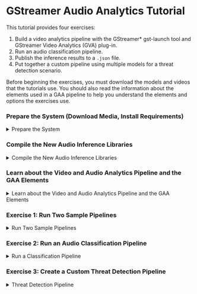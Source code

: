 # GStreamer Audio Analytics Tutorial

This tutorial provides four exercises:

1. Build a video analytics pipeline with the GStreamer* gst-launch tool and GStreamer Video Analytics (GVA) plug-in. 
2. Run an audio classification pipeline. 
3. Publish the inference results to a `.json` file.
3. Put together a custom pipeline using multiple models for a threat detection scenario. 

Before beginning the exercises, you must download the models and videos that the tutorials use. You should also read the information about the elements used in a GAA pipeline to help you understand the elements and options the exercises use.

### Prepare the System (Download Media, Install Requirements)

<details>
	<summary>Prepare the System</summary>
<br>

NOTE: The recommended way to install DL Streamer is usually through OpenVINO.  DL Streamer is included with OpenVINO 2020.r2 and newer.  If you have not installed OpenVINO, refer to the [DL Streamer Install Guide](Install_Guide.md).  For these exercises, the DL Streamer components will be deleted from the OpenVINO install, and the newer github code will be used so that we may use the audio featurees.

#### Setup DL Streamer with Audio Components

Install DL Streamer with Audio Support	

```sh
cd ~
```
```sh
mkdir gva && cd gva
```
```sh
git clone https://github.com/opencv/gst-video-analytics.git
```
Using the preview/audio-detect branch is required because the changes haven't been merged to master yet.

```sh
cd ~/gva/gst-video-analytics
```

```sh
git checkout preview/audio-detect
```

The DL Streamer Audio directory is now located at:
~/gva/gst-video-analytics/samples/gst_launch/audio_detect/


Now we'll do some additional setup for the samples in this repository.

```sh
cd ~/gva/gst-video-analytics/scripts
```
```sh
sudo ./install_dependencies.sh
```

```sh
cd ~/gva/gst-video-analytics/samples/gst_launch/audio_detect/
```

The OpenVINO environment must be active to use the model download script.
```sh
source /opt/intel/openvino/bin/setupvars.sh 
```

```sh
sudo -EH ./download_audio_models.sh 
```


### Install Requirements
```sh
sudo apt update && sudo apt install -y --no-install-recommends \
	wget cpio cmake lsb-release mesa-utils gdb mc ocl-icd-libopencl1 clinfo vainfo
```

### Get the Audio Files for the Examples<a name="acquire-data-and-sources"></a>

The DL Streamer plug-in uses the OpenVINO Deep Learning [Inference Engine](https://software.intel.com/en-us/articles/OpenVINO-InferEngine) to perform inference. As input, the Inference Engine accepts CNN models that are converted to the Intermediate Representation (IR) format through the OpenVINO toolkit [Model Optimizer](https://docs.openvinotoolkit.org/latest/_docs_MO_DG_Deep_Learning_Model_Optimizer_DevGuide.html). 

You can either train your own CNN models and convert them to the IR format or use free models from the [OpenVINO Model Zoo](https://github.com/opencv/open_model_zoo) that are already in the IR format. A tool named [Model Downloader](https://docs.openvinotoolkit.org/2020.1/_tools_downloader_README.html) gives you a way to easily download models from the Model Zoo. 

The steps below use a quick way to get everything you need to use the sample applications. For instructions to use your own models, download models from the Model Zoo and use the Model Downloader, see LINK TO OPENVINO CONTENT. 

Remember to source your environment:
   ```sh
   source /opt/intel/openvino/bin/setupvars.sh
   source ~/gva/gst-video-analytics/scripts/setup_env.sh
   ```

1. Create directories for the models and videos. The following is an example. If you use a different structure, remember to change the path in the instructions to match your location:
   ```sh
   mkdir -p ~/gva/models
   mkdir -p ~/gva/media
   ```

2.	Set the path to store the models we download.
    ```sh	
    export MODELS_PATH=~/gva/models
    ```
   
3. Download the model:

This is a proprietary model developed at Intel to categorize ambient noise, such as barking, footsteps, etc.

```sh
cd ~/gva/models
```
	
```sh
wget https://download.01.org/opencv/models_contrib/sound_classification/aclnet/pytorch/15062020/aclnet_des_53_fp32.onnx
```

4. The samples require audio files that:

- Are in 16-bit wav format. You can convert other formats to wav with ffmpeg and similar tools.
- Are relatively short (a few minutes long), for convenience. 

```sh
cd ~/gva/media
wget https://www2.cs.uic.edu/~i101/SoundFiles/gettysburg.wav
```
	
5. Download audio and videos

- You can download freely licensed audio from the websites like [FreeSound](https://freesound.org/browse/).
- Put your audio files in `~/gva/media`.


</details>

### Compile the New Audio Inference Libraries
<details>
	<summary>Compile the New Audio Inference Libraries</summary>
		
<br>
Eventually the updated code for audio support will be included in OpenVINO, but for now the DL Streamer libraries must be compiled from the source code in the gva archive (in the preview/audiot-detect branch).

<br>
<br>


* The following instructions are taken from the [DL Streamer Install Guide](https://github.com/opencv/gst-video-analytics/wiki/Install-Guide).
* Make sure that the preview/audio-detect branch is checked out.
* For ease of use, continue to use the repository checked out at `~/gva`.


1. Install dependencies

```sh
sudo apt update && sudo apt install -y --no-install-recommends \
       wget cpio cmake lsb-release gcc g++ libpython3-dev \
       make mesa-utils ocl-icd-libopencl1 clinfo vainfo 
```

2. Check that an OpenCL accelerator is available.

```sh
clinfo
```

    If output says 'Number of platforms: 0', install the Intel Neo GPU driver:
<details>
        <summary>Install Intel Neo GPU Driver</summary>

	```sh
	cd /opt/intel/openvino/install_dependencies/
	```

	 ```sh
	sudo -E ./install_NEO_OCL_driver.sh
	```

	Remember to source the environment after updating the driver.

	```sh
	source /opt/intel/openvino/bin/setupvars.sh
	```
</details>


3. Install Python Requirements

```sh
cd ~/gva/gst-video-analytics
```
```sh
pip3 install -r requirements.txt
```


4. Verify Install Status Again

```sh
clinfo
```
```sh
vainfo
```

If 'clinfo' works but 'vainfo' returns an error message, try rebooting the system.


5. Build the DL Streamer libraries.

```sh
mkdir ~/gva/gst-video-analytics/build
```
```sh
cd ~/gva/gst-video-analytics/build
```
```sh
cmake ..
```
```sh
make -j$(nproc)
```
```sh
sudo make install
```

Export environment variables
```sh
export GST_PLUGIN_PATH=~/gva/gst-video-analytics/build/intel64/Release/lib:$GST_PLUGIN_PATH  # for GVA elements to be available system-wid
```

</details>

### Learn about the Video and Audio Analytics Pipeline and the GAA Elements <a name="gva-pipeline"></a> 

<details>
	<summary>Learn about the Video and Audio Analytics Pipeline and the GAA Elements</summary>

<br>
This section focuses on video, but the process for both video and audio is very similar, the only difference being a few additional audio elements that are detailed in the next section.
<br>
The diagram below shows the data flow of a typical video/audio analytics pipeline.

![Typical GAA pipeline](typical_pipeline.png)

This is what you're seeing in the data flow:

1. Read File with `filesrc` - The `filesrc` element reads data from a file or camera.

2. Decode with `decodebin` -  The `decodebin` element selects the decoder according to the input format. Hardware decoding plug-ins have priority over CPU decoders. Use `decodebin` to insert video processing elements for color conversion or for video-to-system memory copying. <br>
The pipeline moves the uncompressed video from `decodebin` forward in 'video/x-raw' or 'video/x-raw(memory:VASurface)' data type. 'video/x-raw' is a system memory frame and 'video/x-raw(memory:VASurface)' is a video memory handle.

3. Detect Objects with `gvadetect` - The `gvadetect` element runs object detection inference on the decoded frame from `decodebin`. In this process, `gvadetect` uses the `model` parameter to perform inference on the model that you specify. As an option, you can add the `model-proc` parameter to configure the output. A list of regions is returned, known as Region of Interest (ROI), The ROI includes the detected object. 
4. Classify Objects with `gvaclassify` - The `gvaclassify` element performs inference on each video frame ROI. Inference uses the `model` parameter, and returns the result as key=value, such as age=40 or gender=female. Use the `model-proc` parameter with `gvaclassify` to provide a json file for interpreting the results and to configure the output layer name and labels. You can also use 'gvaclassify' to add filters to the inference, but only on by object class, such as a vehicle or pedestrian. 

5. Visualize with `gvawatermark` - The `gvawatermark` element adds the detection and classification results as an overlay on each frame. This element uses a `sync` property. Most samples set this as `sync=false` to disable real-time synchronization to increase the pipeline speed. You can change this to `sync=true` to run pipeline in  real-time speed.

6. Render Video with `xvimagesink` - The `xvimagesink` element renders the video frames. 

You can chain the `gvadetect`, `gvatrack`, `gvaclassify`, and `gvainference` inference elements. For example, you can have the following run in sequence: object detection, object tracking, and object classification. You can also add other GAA elements to use `gvametaconvert` and `gvametapublish` to publish the inference results. 

See [GAA elements](Elements) for more information about the GAA plug-in elements.

The following video shows the result of running a pipeline with:

- gst-launch-1.0 filesrc location=cut.mp4 ! decodebin ! gvadetect model=face-detection-adas-0001.xml ! gvaclassify model=emotions-recognition-retail-0003.xml model-proc=emotions-recognition-retail-0003.json ! gvawatermark ! xvimagesink sync=false

<div align="center"><img src="demo_pipeline.gif" width=900/></div>

The elements in this pipeline are:
* `filesrc` loads a video file named `cut.mp4`.
* `decodebin` decodes the video. 
* `gvadetect` runs inference on the video. The `model` named `face-detection-adas-0001` is used for inference to detect faces. 
* `gvaclassify` uses the result of `gvadetect` on a `model` named `emotions-recognition-retail-0003`, resulting in emotion classifications. 
* `gvawatermark` overlays the detection and classification results on each frame.
* `xvimagesink` renders the video frames.

You are ready to try creating your own pipeline. Continue with the next section to use the first exercise.

</details>


### Exercise 1: Run Two Sample Pipelines <a name="simple-pipeline"></a>

<details>
	<summary>Run Two Sample Pipelines</summary>
<br>

This exercise has you run two GStreamer pipelines that use specific models to run detection on an Intermediate Representation (IR) formatted model. In this exercise you run inference to detect faces, then people and vehicles in a video.  This exercise introduce the general concepts and focuses on video.  

Remember to set the environment variables if not already set.:

```sh
source /opt/intel/openvino/bin/setupvars.sh
source ~/gva/gst-video-analytics/scripts/setup_env.sh
export MODELS_PATH=~/gva/models
```

The included DL Streamer scripts use $MODELS_PATH as both a download target and to use models for inference.  You'll need to download at least one face video and one mixed vehicle, pedestrian, and bicycle video.  Any source is fine, but [Pexels](https://videos.pexels.com) is suggested.

Now run the following two sample tutorials.

1. [DL Streamer Face Detection](https://github.com/opencv/gst-video-analytics/tree/master/samples/gst_launch/face_detection_and_classification)
2. [DL Streamer Vehicle Pedestrian Tracking](https://github.com/opencv/gst-video-analytics/tree/master/samples/gst_launch/vehicle_pedestrian_tracking)


Open the scripts in a text editor, and note the gst-launch-1.0 commands near the end of each script which do the actual work. 

Feel free to try different videos, or make modifications to the scripts.

</details>


### Exercise 2: Run an Audio Classification Pipeline <a name="classification-pipeline"></a>

<details>
	<summary>Run a Classification Pipeline</summary>
<br>	

This exercise uses a script to categorize a variety of environmental sounds.  A 16-bit wav file is required as the input, ffmpeg or similar tools can convert other audio file types.  For this exercise we'll run the script, then open the script in a text editor to note differences.

```sh
cd ~/gva/gst-video-analytics/samples/gst_launch/audio_detect
```

Run the script, pointing it at the gettysburg speech file.
```sh
./audio_event_detection.sh ~/gva/media/gettysburg.wav
```

Note that the output is printed to the terminal window as JSON, and there are a variety of fields for timestamps, lables, and other information.  Also note that 'Speech' is being recognized.

Run the script, pointing it at the animal sounds file. 
```sh
./audio_event_detection.sh ~/gva/media/TBD.wav
```

Note that different animal types are being classified.

Open the audio_event_detection.sh script in the text editor of your choice:
```sh
gedit audio_event_detection.sh
```

Examine the file, and look at the environment variables that are set, as well as the gst-launch-1.0 command at the end.  If desired, modify the script to output the final gst-launch command.

A few elements new to the audio process:
* audioresample
* audioconvert
* audio/x-raw, channels=1,format=S16LE,rate=16000
* gvaaudiodetect

The gst-launch command may be modified to include other models or elements.

You're done with this pipeline. The next exercise shows you how to publish your results in a json format.
	
</details>

### Exercise 3: Create a Custom Threat Detection Pipeline <a name="face-detect"></a>
<details>
	<summary>Threat Detection Pipeline</summary>
<br>
For this exercise, we'll need several wav files to create a threat detection pipeline.  The goal is to put together a custom pipeline, using what you've learned in the previous exercises.  There are wav files in /tmp/sound.
	
First, create a pipeline that detects glass breaking and outputs JSON.

1. Glass breaking

When your pipeline is detecting glass, continue.

When successful, add support for the following:

2. Footsteps 
3. Coughs 
4. Dog barking

The goal is to incorporate one (or more) of each type of wav file into the pipeline, but it may be easier to add one at a time.

Different thresholds may be set for each audio category if desired.  You can search on Google for wav files if needed (or mp3 files if you convert them before use).

</details>


